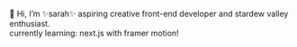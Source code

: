 👋 Hi, I’m ✨sarah✨
aspiring creative front-end developer and stardew valley enthusiast.\
currently learning: next.js with framer motion!
